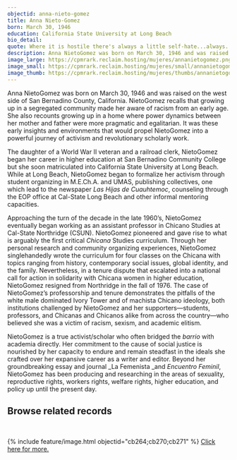 ```yaml
---
objectid: anna-nieto-gomez
title: Anna Nieto-Gomez
born: March 30, 1946
education: California State University at Long Beach
bio_detail:
quote: Where it is hostile there's always a little self-hate...always...because you're just projecting out. So, I guess that is the healing part.
description: Anna NietoGomez was born on March 30, 1946 and was raised on the west side of San Bernadino County, California. NietoGomez is an the creator of what is arguably the first chicana studies curriculum, which she created in her role as Assistant Professor at Cal-State Northride. 
image_large: https://cpmrark.reclaim.hosting/mujeres/annanietogomez.png
image_small: https://cpmrark.reclaim.hosting/mujeres/small/annanietogomez_sm.jpg
image_thumb: https://cpmrark.reclaim.hosting/mujeres/thumbs/annanietogomez_th.jpg
---
```


Anna NietoGomez was born on March 30, 1946 and was raised on the west side of San Bernadino County, California. NietoGomez recalls that growing up in a segregated community made her aware of racism from an early age. She also recounts growing up in a home where power dynamics between her mother and father were more pragmatic and egalitarian. It was these early insights and environments that would propel NietoGomez into a powerful journey of activism and revolutionary scholarly work.

The daughter of a World War II veteran and a railroad clerk, NietoGomez began her career in higher education at San Bernadino Community College but she soon matriculated into California State University at Long Beach. While at Long Beach, NietoGomez began to formalize her activism through student organizing in M.E.Ch.A. and UMAS, publishing collectives, one which lead to the newspaper _Las Hijas de Cuauhtemoc_, counseling through the EOP office at Cal-State Long Beach and other informal mentoring capacities.

Approaching the turn of the decade in the late 1960’s, NietoGomez eventually began working as an assistant professor in Chicano Studies at Cal-State Northridge (CSUN). NietoGomez pioneered and gave rise to what is arguably the first critical _Chicana_ Studies curriculum. Through her personal research and community organizing experiences, NietoGomez singlehandedly wrote the curriculum for four classes on the Chicana with topics ranging from history, contemporary social issues, global identity, and the family. Nevertheless, in a tenure dispute that escalated into a national call for action in solidarity with Chicana women in higher education, NietoGomez resigned from Northridge in the fall of 1976. The case of NietoGomez’s professorship and tenure demonstrates the pitfalls of the white male dominated Ivory Tower and of machista Chicano ideology, both institutions challenged by NietoGomez and her supporters—students, professors, and Chicanas and Chicanos alike from across the country—who believed she was a victim of racism, sexism, and academic elitism.

NietoGomez is a true activist/scholar who often bridged the _barrio_ with academia directly. Her commitment to the cause of social justice is nourished by her capacity to endure and remain steadfast in the ideals she crafted over her expansive career as a writer and editor. Beyond her groundbreaking essay and journal _La Femenista _and _Encuentro Feminil_, NietoGomez has been producing and researching in the areas of sexuality, reproductive rights, workers rights, welfare rights, higher education, and policy up until the present day.

## Browse related records
<br>

{% include feature/image.html objectid="cb264;cb270;cb271" %}
[Click here for more.](http://127.0.0.1:4000/chicanapormiraza/browse.html#anna%20nieto%20gomez)